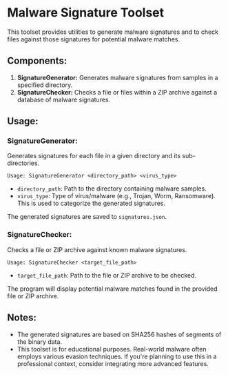 # Malware Signature Toolset

This toolset provides utilities to generate malware signatures and to check files against those signatures for potential malware matches.

## Components:

1. **SignatureGenerator:** Generates malware signatures from samples in a specified directory.
2. **SignatureChecker:** Checks a file or files within a ZIP archive against a database of malware signatures.

## Usage:

### SignatureGenerator:

Generates signatures for each file in a given directory and its sub-directories.

`Usage: SignatureGenerator <directory_path> <virus_type>`

- `directory_path`: Path to the directory containing malware samples.
- `virus_type`: Type of virus/malware (e.g., Trojan, Worm, Ransomware). This is used to categorize the generated signatures.

The generated signatures are saved to `signatures.json`.

### SignatureChecker:

Checks a file or ZIP archive against known malware signatures.

`Usage: SignatureChecker <target_file_path>`

- `target_file_path`: Path to the file or ZIP archive to be checked.

The program will display potential malware matches found in the provided file or ZIP archive.

## Notes:

- The generated signatures are based on SHA256 hashes of segments of the binary data. 
- This toolset is for educational purposes. Real-world malware often employs various evasion techniques. If you're planning to use this in a professional context, consider integrating more advanced features.
